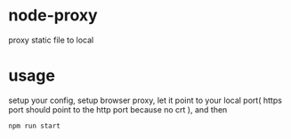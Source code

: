 # node-proxy
proxy static file to local

# usage
setup your config, setup browser proxy, let it point to your local port( https port should point to the http port because no crt ),
and then
```bash
npm run start
```
